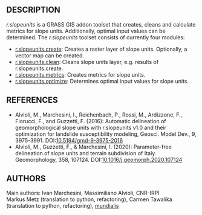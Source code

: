 ## DESCRIPTION

*r.slopeunits* is a GRASS GIS addon toolset that creates, cleans and
calculate metrics for slope units. Additionally, optimal input values
can be determined. The *r.slopeunits* toolset consists of currently four
modules:

- [r.slopeunits.create](r.slopeunits.create.md): Creates a raster layer
  of slope units. Optionally, a vector map can be created.
- [r.slopeunits.clean](r.slopeunits.clean.md): Cleans slope units layer,
  e.g. results of r.slopeunits.create.
- [r.slopeunits.metrics](r.slopeunits.metrics.md): Creates metrics for
  slope units.
- [r.slopeunits.optimize](r.slopeunits.optimize.md): Determines optimal
  input values for slope units.

## REFERENCES

- Alvioli, M., Marchesini, I., Reichenbach, P., Rossi, M., Ardizzone,
  F., Fiorucci, F., and Guzzetti, F. (2016): Automatic delineation of
  geomorphological slope units with r.slopeunits v1.0 and their
  optimization for landslide susceptibility modeling, Geosci. Model
  Dev., 9, 3975-3991.
  DOI:[10.5194/gmd-9-3975-2016](https://doi.org/10.5194/gmd-9-3975-2016)
- Alvioli, M., Guzzetti, F., & Marchesini, I. (2020): Parameter-free
  delineation of slope units and terrain subdivision of Italy.
  Geomorphology, 358, 107124.
  DOI:[10.1016/j.geomorph.2020.107124](https://doi.org/10.1016/j.geomorph.2020.107124)

## AUTHORS

Main authors: Ivan Marchesini, Massimiliano Alvioli, CNR-IRPI  
Markus Metz (translation to python, refactoring), Carmen Tawalika
(translation to python, refactoring),
[mundialis](https://www.mundialis.de/)
